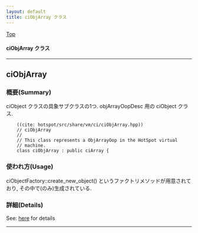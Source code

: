 ```yaml
---
layout: default
title: ciObjArray クラス 
---
```

[Top](../index.html)

#### ciObjArray クラス 



---
## <a name="noHKyTN4_b" id="noHKyTN4_b">ciObjArray</a>

### 概要(Summary)
ciObject クラスの具象サブクラスの1つ. objArrayOopDesc 用の ciObject クラス.


```
    ((cite: hotspot/src/share/vm/ci/ciObjArray.hpp))
    // ciObjArray
    //
    // This class represents a ObjArrayOop in the HotSpot virtual
    // machine.
    class ciObjArray : public ciArray {
```

### 使われ方(Usage)
ciObjectFactory::create_new_object() というファクトリメソッドが用意されており, その中で(のみ)生成されている.




### 詳細(Details)
See: [here](../doxygen/classciObjArray.html) for details

---
